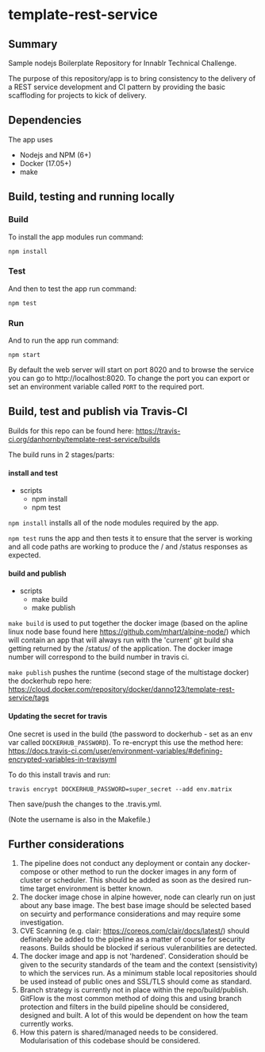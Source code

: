 # template-rest-service

## Summary

Sample nodejs Boilerplate Repository for Innablr Technical Challenge.

The purpose of this repository/app is to bring consistency to the delivery of a REST service development and CI pattern by providing the basic scaffloding for projects to kick of delivery.

## Dependencies

The app uses
- Nodejs and NPM (6+)
- Docker (17.05+)
- make

## Build, testing and running locally

### Build
To install the app modules run command:

```
npm install
```

### Test
And then to test the app run command:
```
npm test
```

### Run
And to run the app run command:
```
npm start
```
By default the web server will start on port 8020 and to browse the service you can go to http://localhost:8020.
To change the port you can export or set an environment variable called ```PORT``` to the required port.


## Build, test and publish via Travis-CI

Builds for this repo can be found here: https://travis-ci.org/danhornby/template-rest-service/builds

The build runs in 2 stages/parts:

#### install and test

- scripts 
    - npm install
    - npm test

```npm install``` installs all of the node modules required by the app.

```npm test``` runs the app and then tests it to ensure that the server is working and all code paths are working to produce the / and /status responses as expected.

#### build and publish

- scripts
    - make build
    - make publish


```make build``` is used to put together the docker image (based on the apline linux node base found here https://github.com/mhart/alpine-node/) which will contain an app that will always run with the 'current' git build sha getting returned by the /status/ of the application. The docker image number will correspond to the build number in travis ci.

```make publish``` pushes the runtime (second stage of the multistage docker) the dockerhub repo here: https://cloud.docker.com/repository/docker/danno123/template-rest-service/tags 

#### Updating the secret for travis

One secret is used in the build (the password to dockerhub - set as an env var called ```DOCKERHUB_PASSWORD```). To re-encrypt this use the method here: https://docs.travis-ci.com/user/environment-variables/#defining-encrypted-variables-in-travisyml 

To do this install travis and run:
```
travis encrypt DOCKERHUB_PASSWORD=super_secret --add env.matrix
```
Then save/push the changes to the .travis.yml.

(Note the username is also in the Makefile.)

## Further considerations

1. The pipeline does not conduct any deployment or contain any docker-compose or other method to run the docker images in any form of cluster or scheduler. This should be added as soon as the desired run-time target environment is better known.
2. The docker image chose in alpine however, node can clearly run on just about any base image. The best base image should be selected based on secuirty and performance considerations and may require some investigation.
3. CVE Scanning (e.g. clair: https://coreos.com/clair/docs/latest/) should definately be added to the pipeline as a matter of course for security reasons. Builds should be blocked if serious vuleranbilities are detected.
4. The docker image and app is not 'hardened'. Consideration should be given to the security standards of the team and the context (sensistivity) to which the services run. As a minimum stable local repositories should be used instead of public ones and SSL/TLS should come as standard.
5. Branch strategy is currently not in place within the repo/build/publish. GitFlow is the most common method of doing this and using branch protection and filters in the build pipeline should be considered, designed and built. A lot of this would be dependent on how the team currently works.
6. How this patern is shared/managed needs to be considered. Modularisation of this codebase should be considered.

